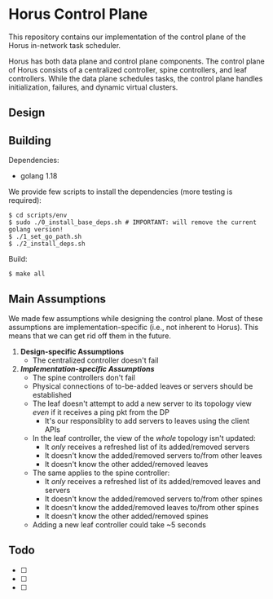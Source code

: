 # Horus Control Plane

This repository contains our implementation of the control plane of the Horus in-network task scheduler. 

Horus has both data plane and control plane components. 
The control plane of Horus consists of a centralized controller, spine controllers, and leaf controllers. While the data plane schedules tasks, the control plane handles initialization, failures, and dynamic virtual clusters.


## Design


## Building

Dependencies:
- golang 1.18

We provide few scripts to install the dependencies (more testing is required):

    $ cd scripts/env
    $ sudo ./0_install_base_deps.sh # IMPORTANT: will remove the current golang version!
    $ ./1_set_go_path.sh
    $ ./2_install_deps.sh

Build:

    $ make all

## Main Assumptions
We made few assumptions while designing the control plane. Most of these assumptions are implementation-specific (i.e., not inherent to Horus). This means that we can get rid off them in the future.

1. **Design-specific Assumptions**
    - The centralized controller doesn't fail
2. ***Implementation-specific Assumptions***
    - The spine controllers don't fail
    - Physical connections of to-be-added leaves or servers should be established
    - The leaf doesn't attempt to add a new server to its topology view *even* if it receives a ping pkt from the DP
        - It's our responsiblity to add servers to leaves using the client APIs
    - In the leaf controller, the view of the *whole* topology isn't updated:
        - It *only* receives a refreshed list of its added/removed servers
        - It doesn't know the added/removed servers to/from other leaves
        - It doesn't know the other added/removed leaves
    - The same applies to the spine controller:
        - It *only* receives a refreshed list of its added/removed leaves and servers
        - It doesn't know the added/removed servers to/from other spines
        - It doesn't know the added/removed leaves to/from other spines
        - It doesn't know the other added/removed spines
    - Adding a new leaf controller could take ~5 seconds

## Todo
- [ ] 
- [ ] 
- [ ]